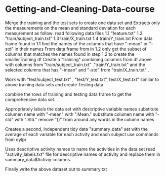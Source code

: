 Getting-and-Cleaning-Data-course
================================
Merge the training and the test sets to create one data set and Extracts only the measurements on the mean and standard deviation for each measurement as follow: 
	read following data files 
		1.1 "feature.txt"
		1.2 "train/subject_train.txt"
		1.3  train/X_train.txt
		1.4  train/Y_train.txt
  From data frame found in 1.1 find the names of the columns that have "-mean" or "-std" in their names
	From data frame from in 1.2 only get the subset of columns that matches the names found in step 1.2 to create the   		smallerTraining df
  Create a "training" combining columns from df above with columns from "train/subject_train.txt" ,"train/Y_train.txt" and the 	selected columns that has "-mean" and "-std" from  "train/X_train.txt" .

 Work with "test/subject_test.txt" , "test/Y_test.txt", test/X_test.txt" similar to above training data sets and create Testing data.

combine the rows of training and testing data frame to get the comprehensive data set.

Appropriately labels the data set with descriptive variable names 
	substitute columen name with "-mean" with ".Mean."
	substitute columen name with "-std" with ".Std."
	remove "()" from around any words in the column names
	

Creates a second, independent tidy data "summary_data" set with the average of each variable for
each activity and each subject use commands from dylpr

Uses descriptive activity names to name the activities in the data set
	read "activity_labels.txt" file for descriptive names of activity and replace them in summary_data$Activiy columns.
	

Finally write the above dataset out to summary.txt
